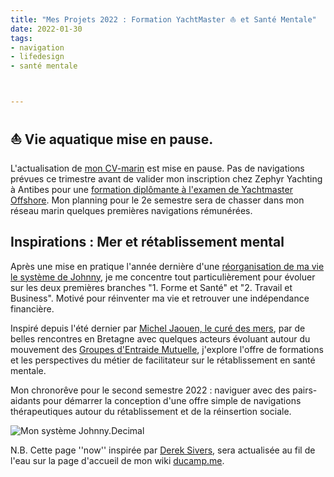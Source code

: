 ```yaml
---
title: "Mes Projets 2022 : Formation YachtMaster ⛵️ et Santé Mentale" 
date: 2022-01-30
tags:
- navigation
- lifedesign
- santé mentale



---
```

## ⛵️ Vie aquatique mise en pause.  

L'actualisation de [mon CV-marin](https://ducamp.me/CV-marin#Contact) est mise en pause. Pas de navigations prévues ce trimestre avant de valider mon inscription chez Zephyr Yachting à Antibes pour une [formation diplômante à l'examen de Yachtmaster Offshore](https://www.zephyr-yachting.com/courses/yachtmaster-package-antibes/). 
Mon planning pour le 2e semestre sera de chasser dans mon réseau marin quelques premières navigations rémunérées. 

## Inspirations : Mer et rétablissement mental

Après une mise en pratique l'année dernière d'une [réorganisation de ma vie le système de Johnny](https://ducamp.me/Johnny.Decimal), je me concentre tout particulièrement pour évoluer sur les deux premières branches  "1. Forme et Santé" et "2. Travail et Business". 
Motivé pour réinventer ma vie et retrouver une indépendance financière.

Inspiré depuis l'été dernier par [Michel Jaouen, le curé des mers](https://fr.wikipedia.org/wiki/Michel_Jaouen), par de belles rencontres en Bretagne avec quelques acteurs évoluant autour du mouvement des [Groupes d'Entraide Mutuelle](https://fr.wikipedia.org/wiki/Groupe_d%27entraide_mutuelle), j'explore l'offre de formations et les perspectives du métier de facilitateur sur le rétablissement en santé mentale. 

Mon chronorêve pour le second semestre 2022 : naviguer avec des pairs-aidants pour démarrer la conception d'une offre simple de navigations thérapeutiques autour du rétablissement et de la réinsertion sociale.

![Mon système Johnny.Decimal](https://ducamp.me/images/thumb/3/39/Navigation-Johnny.Decimal.png/1600px-Navigation-Johnny.Decimal.png)

N.B. Cette page ''now'' inspirée par [Derek Sivers](https://ducamp.me/maintenant), sera actualisée au fil de l'eau sur la page d'accueil de mon wiki [ducamp.me](https://ducamp.me/).
